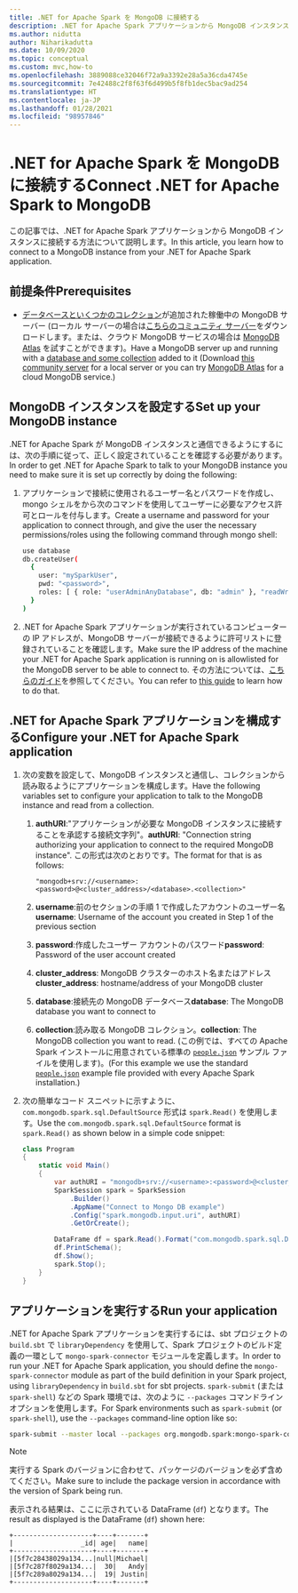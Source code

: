 ```yaml
---
title: .NET for Apache Spark を MongoDB に接続する
description: .NET for Apache Spark アプリケーションから MongoDB インスタンスに接続する方法について説明します。
ms.author: nidutta
author: Niharikadutta
ms.date: 10/09/2020
ms.topic: conceptual
ms.custom: mvc,how-to
ms.openlocfilehash: 3889088ce32046f72a9a3392e28a5a36cda4745e
ms.sourcegitcommit: 7e42488c2f8f63f6d499b5f8fb1dec5bac9ad254
ms.translationtype: HT
ms.contentlocale: ja-JP
ms.lasthandoff: 01/28/2021
ms.locfileid: "98957846"
---
```

# <a name="connect-net-for-apache-spark-to-mongodb"></a><span data-ttu-id="93284-103">.NET for Apache Spark を MongoDB に接続する</span><span class="sxs-lookup"><span data-stu-id="93284-103">Connect .NET for Apache Spark to MongoDB</span></span>

<span data-ttu-id="93284-104">この記事では、.NET for Apache Spark アプリケーションから MongoDB インスタンスに接続する方法について説明します。</span><span class="sxs-lookup"><span data-stu-id="93284-104">In this article, you learn how to connect to a MongoDB instance from your .NET for Apache Spark application.</span></span>

## <a name="prerequisites"></a><span data-ttu-id="93284-105">前提条件</span><span class="sxs-lookup"><span data-stu-id="93284-105">Prerequisites</span></span>

- <span data-ttu-id="93284-106">[データベースといくつかのコレクション](https://docs.mongodb.com/manual/core/databases-and-collections/)が追加された稼働中の MongoDB サーバー (ローカル サーバーの場合は[こちらのコミュニティ サーバー](https://www.mongodb.com/try/download/community)をダウンロードします。または、クラウド MongoDB サービスの場合は [MongoDB Atlas](https://www.mongodb.com/cloud/atlas) を試すことができます)。</span><span class="sxs-lookup"><span data-stu-id="93284-106">Have a MongoDB server up and running with a [database and some collection](https://docs.mongodb.com/manual/core/databases-and-collections/) added to it (Download [this community server](https://www.mongodb.com/try/download/community) for a local server or you can try [MongoDB Atlas](https://www.mongodb.com/cloud/atlas) for a cloud MongoDB service.)</span></span>

## <a name="set-up-your-mongodb-instance"></a><span data-ttu-id="93284-107">MongoDB インスタンスを設定する</span><span class="sxs-lookup"><span data-stu-id="93284-107">Set up your MongoDB instance</span></span>

<span data-ttu-id="93284-108">.NET for Apache Spark が MongoDB インスタンスと通信できるようにするには、次の手順に従って、正しく設定されていることを確認する必要があります。</span><span class="sxs-lookup"><span data-stu-id="93284-108">In order to get .NET for Apache Spark to talk to your MongoDB instance you need to make sure it is set up correctly by doing the following:</span></span>

1. <span data-ttu-id="93284-109">アプリケーションで接続に使用されるユーザー名とパスワードを作成し、mongo シェルをから次のコマンドを使用してユーザーに必要なアクセス許可とロールを付与します。</span><span class="sxs-lookup"><span data-stu-id="93284-109">Create a username and password for your application to connect through, and give the user the necessary permissions/roles using the following command through mongo shell:</span></span>

    ```bash
    use database
    db.createUser(
      {
        user: "mySparkUser",
        pwd: "<password>",
        roles: [ { role: "userAdminAnyDatabase", db: "admin" }, "readWriteAnyDatabase" ]
      }
    )
    ```

2. <span data-ttu-id="93284-110">.NET for Apache Spark アプリケーションが実行されているコンピューターの IP アドレスが、MongoDB サーバーが接続できるように許可リストに登録されていることを確認します。</span><span class="sxs-lookup"><span data-stu-id="93284-110">Make sure the IP address of the machine your .NET for Apache Spark application is running on is allowlisted for the MongoDB server to be able to connect to.</span></span> <span data-ttu-id="93284-111">その方法については、[こちらのガイド](https://docs.atlas.mongodb.com/security/add-ip-address-to-list/)を参照してください。</span><span class="sxs-lookup"><span data-stu-id="93284-111">You can refer to [this guide](https://docs.atlas.mongodb.com/security/add-ip-address-to-list/) to learn how to do that.</span></span>

## <a name="configure-your-net-for-apache-spark-application"></a><span data-ttu-id="93284-112">.NET for Apache Spark アプリケーションを構成する</span><span class="sxs-lookup"><span data-stu-id="93284-112">Configure your .NET for Apache Spark application</span></span>

1. <span data-ttu-id="93284-113">次の変数を設定して、MongoDB インスタンスと通信し、コレクションから読み取るようにアプリケーションを構成します。</span><span class="sxs-lookup"><span data-stu-id="93284-113">Have the following variables set to configure your application to talk to the MongoDB instance and read from a collection.</span></span>
    1. <span data-ttu-id="93284-114">**authURI**:"アプリケーションが必要な MongoDB インスタンスに接続することを承認する接続文字列"。</span><span class="sxs-lookup"><span data-stu-id="93284-114">**authURI**: "Connection string authorizing your application to connect to the required MongoDB instance".</span></span> <span data-ttu-id="93284-115">この形式は次のとおりです。</span><span class="sxs-lookup"><span data-stu-id="93284-115">The format for that is as follows:</span></span>

        ```
        "mongodb+srv://<username>:<password>@<cluster_address>/<database>.<collection>"
        ```

    2. <span data-ttu-id="93284-116">**username**:前のセクションの手順 1 で作成したアカウントのユーザー名</span><span class="sxs-lookup"><span data-stu-id="93284-116">**username**: Username of the account you created in Step 1 of the previous section</span></span>
    3. <span data-ttu-id="93284-117">**password**:作成したユーザー アカウントのパスワード</span><span class="sxs-lookup"><span data-stu-id="93284-117">**password**: Password of the user account created</span></span>
    4. <span data-ttu-id="93284-118">**cluster_address**: MongoDB クラスターのホスト名またはアドレス</span><span class="sxs-lookup"><span data-stu-id="93284-118">**cluster_address**: hostname/address of your MongoDB cluster</span></span>
    5. <span data-ttu-id="93284-119">**database**:接続先の MongoDB データベース</span><span class="sxs-lookup"><span data-stu-id="93284-119">**database**: The MongoDB database you want to connect to</span></span>
    6. <span data-ttu-id="93284-120">**collection**:読み取る MongoDB コレクション。</span><span class="sxs-lookup"><span data-stu-id="93284-120">**collection**: The MongoDB collection you want to read.</span></span> <span data-ttu-id="93284-121">(この例では、すべての Apache Spark インストールに用意されている標準の [`people.json`](https://github.com/apache/spark/blob/master/examples/src/main/resources/people.json) サンプル ファイルを使用します)。</span><span class="sxs-lookup"><span data-stu-id="93284-121">(For this example we use the standard [`people.json`](https://github.com/apache/spark/blob/master/examples/src/main/resources/people.json) example file provided with every Apache Spark installation.)</span></span>

2. <span data-ttu-id="93284-122">次の簡単なコード スニペットに示すように、`com.mongodb.spark.sql.DefaultSource` 形式は `spark.Read()` を使用します。</span><span class="sxs-lookup"><span data-stu-id="93284-122">Use the `com.mongodb.spark.sql.DefaultSource` format is `spark.Read()` as shown below in a simple code snippet:</span></span>

    ```csharp
    class Program
    {
        static void Main()
        {
            var authURI = "mongodb+srv://<username>:<password>@<cluster_address>/<database>.<collection>?retryWrites=true&w=majority";
            SparkSession spark = SparkSession
                .Builder()
                .AppName("Connect to Mongo DB example")
                .Config("spark.mongodb.input.uri", authURI)
                .GetOrCreate();

            DataFrame df = spark.Read().Format("com.mongodb.spark.sql.DefaultSource").Load();
            df.PrintSchema();
            df.Show();
            spark.Stop();
        }
    }
    ```

## <a name="run-your-application"></a><span data-ttu-id="93284-123">アプリケーションを実行する</span><span class="sxs-lookup"><span data-stu-id="93284-123">Run your application</span></span>

<span data-ttu-id="93284-124">.NET for Apache Spark アプリケーションを実行するには、sbt プロジェクトの `build.sbt` で `libraryDependency` を使用して、Spark プロジェクトのビルド定義の一環として `mongo-spark-connector` モジュールを定義します。</span><span class="sxs-lookup"><span data-stu-id="93284-124">In order to run your .NET for Apache Spark application, you should define the `mongo-spark-connector` module as part of the build definition in your Spark project, using `libraryDependency` in `build.sbt` for sbt projects.</span></span> <span data-ttu-id="93284-125">`spark-submit` (または `spark-shell`) などの Spark 環境では、次のように `--packages` コマンドライン オプションを使用します。</span><span class="sxs-lookup"><span data-stu-id="93284-125">For Spark environments such as `spark-submit` (or `spark-shell`), use the `--packages` command-line option like so:</span></span>

```bash
spark-submit --master local --packages org.mongodb.spark:mongo-spark-connector_2.12:3.0.0 --class org.apache.spark.deploy.dotnet.DotnetRunner microsoft-spark-<spark_majorversion-spark_minorversion>_<scala_majorversion.scala_minorversion>-<spark_dotnet_version>.jar yourApp.exe
```

> [!NOTE]
> <span data-ttu-id="93284-126">実行する Spark のバージョンに合わせて、パッケージのバージョンを必ず含めてください。</span><span class="sxs-lookup"><span data-stu-id="93284-126">Make sure to include the package version in accordance with the version of Spark being run.</span></span>

<span data-ttu-id="93284-127">表示される結果は、ここに示されている DataFrame (`df`) となります。</span><span class="sxs-lookup"><span data-stu-id="93284-127">The result as displayed is the DataFrame (`df`) shown here:</span></span>

```text
+--------------------+----+-------+
|                 _id| age|   name|
+--------------------+----+-------+
|[5f7c28438029a134...|null|Michael|
|[5f7c287f8029a134...|  30|   Andy|
|[5f7c289a8029a134...|  19| Justin|
+--------------------+----+-------+
```
